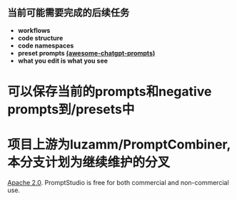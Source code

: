 ## 当前可能需要完成的后续任务
- **workflows**
- **code structure**
- **code namespaces**
- **preset prompts [(awesome-chatgpt-prompts)](https://github.com/f/awesome-chatgpt-prompts)**
- **what you edit is what you see**

# 可以保存当前的prompts和negative prompts到/presets中
# 项目上游为luzamm/PromptCombiner,本分支计划为继续维护的分叉

[Apache 2.0](http://www.apache.org/licenses/LICENSE-2.0.html). PromptStudio is free for both commercial and non-commercial use.

